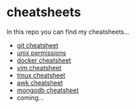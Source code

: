 # cheatsheets

In this repo you can find my cheatsheets...

- [git cheatsheet](git_cheatsheet.md)
- [unix permissions](owner_permission.md)
- [docker cheatsheet](docker_cheatsheet.md)
- [vim cheatsheet](vim_cheatsheet.md)
- [tmux cheatsheet](tmux_cheatsheet.md)
- [awk cheatsheet](awk_cheatsheet.md)
- [mongodb cheatsheet](mongo_cheatsheet.md)
- coming...
